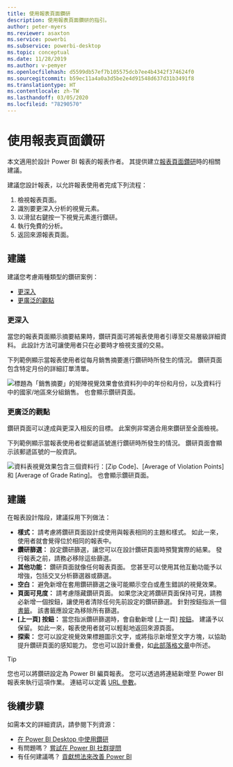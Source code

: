 ```yaml
---
title: 使用報表頁面鑽研
description: 使用報表頁面鑽研的指引。
author: peter-myers
ms.reviewer: asaxton
ms.service: powerbi
ms.subservice: powerbi-desktop
ms.topic: conceptual
ms.date: 11/28/2019
ms.author: v-pemyer
ms.openlocfilehash: d5599db57ef7b105575dcb7ee4b4342f374624f0
ms.sourcegitcommit: b59ec11a4a0a3d5be2e4d91548d637d31b3491f8
ms.translationtype: HT
ms.contentlocale: zh-TW
ms.lasthandoff: 03/05/2020
ms.locfileid: "78290570"
---
```

# <a name="use-report-page-drillthrough"></a>使用報表頁面鑽研

本文適用於設計 Power BI 報表的報表作者。 其提供建立[報表頁面鑽研](../desktop-drillthrough.md)時的相關建議。

建議您設計報表，以允許報表使用者完成下列流程：

1. 檢視報表頁面。
2. 識別要更深入分析的視覺元素。
3. 以滑鼠右鍵按一下視覺元素進行鑽研。
4. 執行免費的分析。
5. 返回來源報表頁面。

## <a name="suggestions"></a>建議

建議您考慮兩種類型的鑽研案例：

- [更深入](#additional-depth)
- [更廣泛的觀點](#broader-perspective)

### <a name="additional-depth"></a>更深入

當您的報表頁面顯示摘要結果時，鑽研頁面可將報表使用者引導至交易層級詳細資料。 此設計方法可讓使用者只在必要時才檢視支援的交易。

下列範例顯示當報表使用者從每月銷售摘要進行鑽研時所發生的情況。 鑽研頁面包含特定月份的詳細訂單清單。

![標題為「銷售摘要」的矩陣視覺效果會依資料列中的年份和月份，以及資料行中的國家/地區來分組銷售。 也會顯示鑽研頁面。](media/report-drillthrough/suggestion-drillthrough-add-depth.png)

### <a name="broader-perspective"></a>更廣泛的觀點

鑽研頁面可以達成與更深入相反的目標。 此案例非常適合用來鑽研至全面檢視。

下列範例顯示當報表使用者從郵遞區號進行鑽研時所發生的情況。 鑽研頁面會顯示該郵遞區號的一般資訊。

![資料表視覺效果包含三個資料行：[Zip Code]、[Average of Violation Points] 和 [Average of Grade Rating]。 也會顯示鑽研頁面。](media/report-drillthrough/suggestion-drillthrough-broader-perspective.png)

## <a name="recommendations"></a>建議

在報表設計階段，建議採用下列做法：

- **樣式：** 請考慮將鑽研頁面設計成使用與報表相同的主題和樣式。 如此一來，使用者就會覺得位於相同的報表中。
- **鑽研篩選：** 設定鑽研篩選，讓您可以在設計鑽研頁面時預覽實際的結果。 發行報表之前，請務必移除這些篩選。
- **其他功能：** 鑽研頁面就像任何報表頁面。 您甚至可以使用其他互動功能予以增強，包括交叉分析篩選器或篩選。
- **空白：** 避免新增在套用鑽研篩選之後可能顯示空白或產生錯誤的視覺效果。
- **頁面可見度：** 請考慮隱藏鑽研頁面。 如果您決定將鑽研頁面保持可見，請務必新增一個按鈕，讓使用者清除任何先前設定的鑽研篩選。 針對按鈕指派一個[書籤](../desktop-bookmarks.md)。 該書籤應設定為移除所有篩選。
- **[上一頁] 按鈕：** 當您指派鑽研篩選時，會自動新增 [上一頁] [按鈕](../desktop-buttons.md)。 建議予以保留。 如此一來，報表使用者就可以輕鬆地返回來源頁面。
- **探索：** 您可以設定視覺效果標題圖示文字，或將指示新增至文字方塊，以協助提升鑽研頁面的感知能力。 您也可以設計重疊，如[此部落格文章](https://alluringbi.com/2019/10/23/overlays-for-true-self-serve-reporting/)中所述。

> [!TIP]
> 您也可以將鑽研設定為 Power BI 編頁報表。 您可以透過將連結新增至 Power BI 報表來執行這項作業。 連結可以定義 [URL 參數](https://powerbi.microsoft.com/blog/url-parameters-for-paginated-reports-are-now-available/)。

## <a name="next-steps"></a>後續步驟

如需本文的詳細資訊，請參閱下列資源：

- [在 Power BI Desktop 中使用鑽研](../desktop-drillthrough.md)
- 有問題嗎？ [嘗試在 Power BI 社群提問](https://community.powerbi.com/)
- 有任何建議嗎？ [貢獻想法來改善 Power BI](https://ideas.powerbi.com/)
